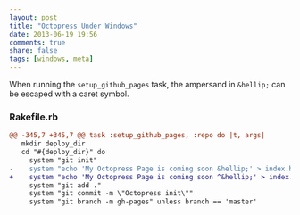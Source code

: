 ```yaml
---
layout: post
title: "Octopress Under Windows"
date: 2013-06-19 19:56
comments: true
share: false
tags: [windows, meta]
---
```


When running the `setup_github_pages` task, the
ampersand in `&hellip;` can be escaped with a caret symbol.

### Rakefile.rb
```diff
@@ -345,7 +345,7 @@ task :setup_github_pages, :repo do |t, args|
   mkdir deploy_dir
   cd "#{deploy_dir}" do
     system "git init"
-    system "echo 'My Octopress Page is coming soon &hellip;' > index.html"
+    system "echo 'My Octopress Page is coming soon ^&hellip;' > index.html"
     system "git add ."
     system "git commit -m \"Octopress init\""
     system "git branch -m gh-pages" unless branch == 'master'
```
